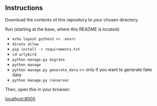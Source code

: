 ## Instructions

Download the contents of this repository to your chosen directory.

Run (starting at the base, where this README is located):
- ```echo layout python3 >> .envrc```
- ```direnv allow```
- ```pip install -r requirements.txt```
- ```cd urlybird```
- ```python manage.py migrate```
- ```python manage```
- ```python manage.py generate_data``` << only if you want to generate fake data
- ```python manage.py runserver```

Then, open this in your browser:

[localhost:8000](localhost:8000)
